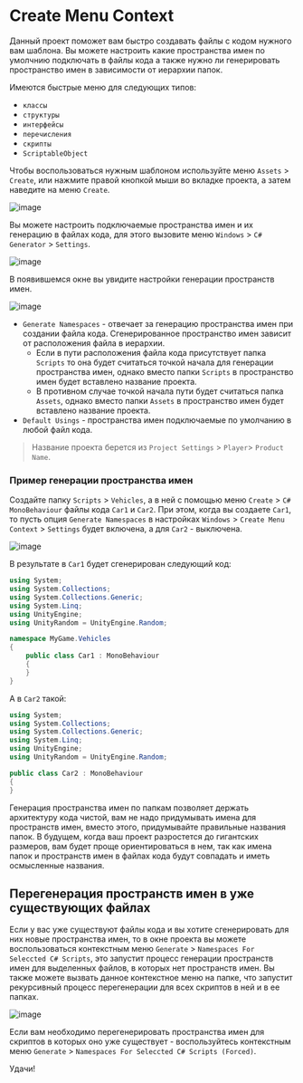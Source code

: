 # Create Menu Context

Данный проект поможет вам быстро создавать файлы с кодом нужного вам шаблона. Вы можете настроить какие пространства имен по умолчнию подключать в файлы кода а также нужно ли генерировать пространство имен в зависимости от иерархии папок.

Имеются быстрые меню для следующих типов:
- `классы`
- `структуры`
- `интерфейсы`
- `перечисления`
- `скрипты`
- `ScriptableObject`

Чтобы воспользоваться нужным шаблоном используйте меню `Assets` > `Create`, или нажмите правой кнопкой мыши во вкладке проекта, а затем наведите на меню `Create`.

![image](https://user-images.githubusercontent.com/5365111/200543731-31f671be-95ce-4440-97a4-0cf27a0a20f5.png)

Вы можете настроить подключаемые пространства имен и их генерацию в файлах кода, для этого вызовите меню `Windows` > `C# Generator` > `Settings`.

![image](https://user-images.githubusercontent.com/5365111/200572355-a7a55c1a-013a-42c1-818f-7ae653af6709.png)

В появившемся окне вы увидите настройки генерации пространств имен.

![image](https://user-images.githubusercontent.com/5365111/200572458-f158daec-6c00-4de2-a9e4-26e8711a38f7.png)

- `Generate Namespaces` - отвечает за генерацию пространства имен при создании файла кода. Сгенерированное пространство имен зависит от расположения файла в иерархии.
  - Если в пути расположения файла кода присутствует папка `Scripts` то она будет считаться точкой начала для генерации пространства имен, однако вместо папки `Scripts` в пространство имен будет вставлено название проекта.
  - В противном случае точкой начала пути будет считаться папка `Assets`, однако вместо папки `Assets` в пространство имен будет вставлено название проекта.
- `Default Usings` - пространства имен подключаемые по умолчанию в любой файл кода.

> Название проекта берется из `Project Settings` > `Player`> `Product Name`.

### Пример генерации пространства имен
Создайте папку `Scripts` > `Vehicles`, а в ней с помощью меню `Create` > `C# MonoBehaviour` файлы кода `Car1` и `Car2`. При этом, когда вы создаете `Car1`, то пусть опция `Generate Namespaces` в настройках `Windows` > `Create Menu Context` > `Settings` будет включена, а для `Car2` - выключена.

![image](https://user-images.githubusercontent.com/5365111/200547315-8bf04464-09ea-45be-b0c3-32845fa846da.png)

В результате в `Car1` будет сгенерирован следующий код:
```C#
using System;
using System.Collections;
using System.Collections.Generic;
using System.Linq;
using UnityEngine;
using UnityRandom = UnityEngine.Random;

namespace MyGame.Vehicles
{
	public class Car1 : MonoBehaviour
	{
	}
}
```

А в `Car2` такой:
```C#
using System;
using System.Collections;
using System.Collections.Generic;
using System.Linq;
using UnityEngine;
using UnityRandom = UnityEngine.Random;

public class Car2 : MonoBehaviour
{
}
```

Генерация пространства имен по папкам позволяет держать архитектуру кода чистой, вам не надо придумывать имена для пространств имен, вместо этого, придумывайте правильные названия папок. В будущем, когда ваш проект разростется до гигантских размеров, вам будет проще ориентироваться в нем, так как имена папок и пространств имен в файлах кода будут совпадать и иметь осмысленные названия.

## Перегенерация пространств имен в уже существующих файлах
Если у вас уже существуют файлы кода и вы хотите сгенерировать для них новые пространства имен, то в окне проекта вы можете воспользоваться контекстным меню `Generate` > `Namespaces For Seleccted C# Scripts`, это запустит процесс генерации пространств имен для выделенных файлов, в которых нет пространств имен. Вы также можете вызвать данное контекстное меню на папке, что запустит рекурсивный процесс перегенерации для всех скриптов в ней и в ее папках.

![image](https://user-images.githubusercontent.com/5365111/225165120-eefe9a39-2275-437d-aac8-7c20adce9979.png)

Если вам необходимо перегенерировать пространства имен для скриптов в которых оно уже существует - воспользуйтесь контекстным меню `Generate` > `Namespaces For Seleccted C# Scripts (Forced)`.

Удачи!
